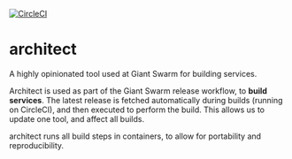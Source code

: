 [![CircleCI](https://dl.circleci.com/status-badge/img/gh/giantswarm/architect/tree/main.svg?style=svg)](https://dl.circleci.com/status-badge/redirect/gh/giantswarm/architect/tree/main)

# architect

A highly opinionated tool used at Giant Swarm for building services.

Architect is used as part of the Giant Swarm release workflow, to **build services**.
The latest release is fetched automatically during builds (running on CircleCI),
and then executed to perform the build. This allows us to update one tool,
and affect all builds.

architect runs all build steps in containers, to allow for portability and reproducibility.
